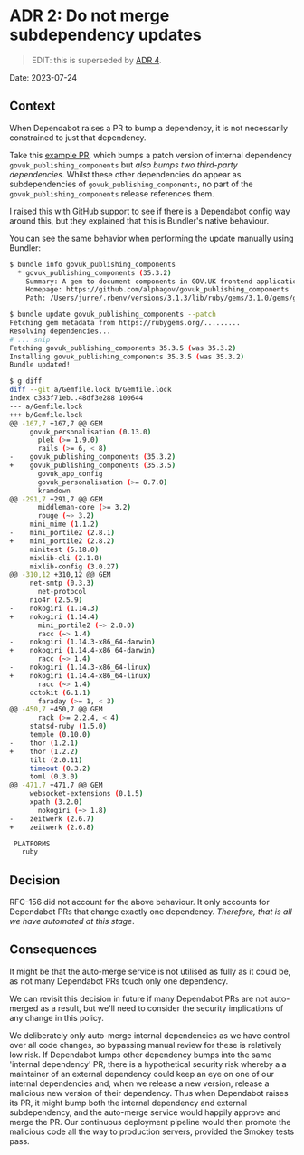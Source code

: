 # ADR 2: Do not merge subdependency updates

> EDIT: this is superseded by [ADR 4](./04-ignore-subdependencies.md).

Date: 2023-07-24

## Context

When Dependabot raises a PR to bump a dependency, it is not necessarily constrained to just that dependency.

Take this [example PR](https://github.com/alphagov/govuk-developer-docs/pull/3987/files), which bumps a patch version of internal dependency `govuk_publishing_components` but *also bumps two third-party dependencies*. Whilst these other dependencies do appear as subdependencies of `govuk_publishing_components`, no part of the `govuk_publishing_components` release references them.

I raised this with GitHub support to see if there is a Dependabot config way around this, but they explained that this is Bundler's native behaviour.

You can see the same behavior when performing the update manually using Bundler:

```sh
$ bundle info govuk_publishing_components
  * govuk_publishing_components (35.3.2)
    Summary: A gem to document components in GOV.UK frontend applications
    Homepage: https://github.com/alphagov/govuk_publishing_components
    Path: /Users/jurre/.rbenv/versions/3.1.3/lib/ruby/gems/3.1.0/gems/govuk_publishing_components-35.3.2

$ bundle update govuk_publishing_components --patch
Fetching gem metadata from https://rubygems.org/.........
Resolving dependencies...
# ... snip
Fetching govuk_publishing_components 35.3.5 (was 35.3.2)
Installing govuk_publishing_components 35.3.5 (was 35.3.2)
Bundle updated!

$ g diff
diff --git a/Gemfile.lock b/Gemfile.lock
index c383f71eb..48df3e288 100644
--- a/Gemfile.lock
+++ b/Gemfile.lock
@@ -167,7 +167,7 @@ GEM
     govuk_personalisation (0.13.0)
       plek (>= 1.9.0)
       rails (>= 6, < 8)
-    govuk_publishing_components (35.3.2)
+    govuk_publishing_components (35.3.5)
       govuk_app_config
       govuk_personalisation (>= 0.7.0)
       kramdown
@@ -291,7 +291,7 @@ GEM
       middleman-core (>= 3.2)
       rouge (~> 3.2)
     mini_mime (1.1.2)
-    mini_portile2 (2.8.1)
+    mini_portile2 (2.8.2)
     minitest (5.18.0)
     mixlib-cli (2.1.8)
     mixlib-config (3.0.27)
@@ -310,12 +310,12 @@ GEM
     net-smtp (0.3.3)
       net-protocol
     nio4r (2.5.9)
-    nokogiri (1.14.3)
+    nokogiri (1.14.4)
       mini_portile2 (~> 2.8.0)
       racc (~> 1.4)
-    nokogiri (1.14.3-x86_64-darwin)
+    nokogiri (1.14.4-x86_64-darwin)
       racc (~> 1.4)
-    nokogiri (1.14.3-x86_64-linux)
+    nokogiri (1.14.4-x86_64-linux)
       racc (~> 1.4)
     octokit (6.1.1)
       faraday (>= 1, < 3)
@@ -450,7 +450,7 @@ GEM
       rack (>= 2.2.4, < 4)
     statsd-ruby (1.5.0)
     temple (0.10.0)
-    thor (1.2.1)
+    thor (1.2.2)
     tilt (2.0.11)
     timeout (0.3.2)
     toml (0.3.0)
@@ -471,7 +471,7 @@ GEM
     websocket-extensions (0.1.5)
     xpath (3.2.0)
       nokogiri (~> 1.8)
-    zeitwerk (2.6.7)
+    zeitwerk (2.6.8)

 PLATFORMS
   ruby
```

## Decision

RFC-156 did not account for the above behaviour. It only accounts for Dependabot PRs that change exactly one dependency. *Therefore, that is all we have automated at this stage*.

## Consequences

It might be that the auto-merge service is not utilised as fully as it could be, as not many Dependabot PRs touch only one dependency.

We can revisit this decision in future if many Dependabot PRs are not auto-merged as a result, but we'll need to consider the security implications of any change in this policy.

We deliberately only auto-merge internal dependencies as we have control over all code changes, so bypassing manual review for these is relatively low risk. If Dependabot lumps other dependency bumps into the same 'internal dependency' PR, there is a hypothetical security risk whereby a a maintainer of an external dependency could keep an eye on one of our internal dependencies and, when we release a new version, release a malicious new version of their dependency. Thus when Dependabot raises its PR, it might bump both the internal dependency and external subdependency, and the auto-merge service would happily approve and merge the PR. Our continuous deployment pipeline would then promote the malicious code all the way to production servers, provided the Smokey tests pass.
